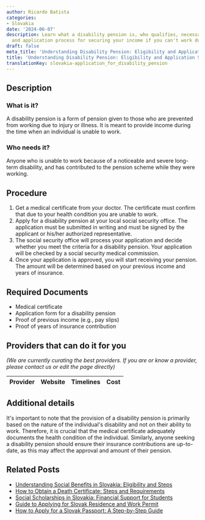 ```yaml
---
author: Ricardo Batista
categories:
- Slovakia
date: '2024-06-07'
description: Learn what a disability pension is, who qualifies, necessary documents,
  and application process for securing your income if you can't work due to disability.
draft: false
meta_title: 'Understanding Disability Pension: Eligibility and Application Steps'
title: 'Understanding Disability Pension: Eligibility and Application Steps'
translationKey: slovakia-application_for_disability_pension
---
```


## Description
### What is it?
A disability pension is a form of pension given to those who are prevented from working due to injury or illness. It is meant to provide income during the time when an individual is unable to work.

### Who needs it?
Anyone who is unable to work because of a noticeable and severe long-term disability, and has contributed to the pension scheme while they were working.

## Procedure
1. Get a medical certificate from your doctor. The certificate must confirm that due to your health condition you are unable to work.
2. Apply for a disability pension at your local social security office. The application must be submitted in writing and must be signed by the applicant or his/her authorized representative.
3. The social security office will process your application and decide whether you meet the criteria for a disability pension. Your application will be checked by a social security medical commission.
4. Once your application is approved, you will start receiving your pension. The amount will be determined based on your previous income and years of insurance.

## Required Documents
- Medical certificate
- Application form for a disability pension
- Proof of previous income (e.g., pay slips)
- Proof of years of insurance contribution

## Providers that can do it for you

_(We are currently curating the best providers. If you are or know a provider, please contact us or edit the page directly)_

| Provider        |     Website     |     Timelines    |       Cost      |
| --------------- | --------------- |  :-------------: | :-------------: |

## Additional details
It's important to note that the provision of a disability pension is primarily based on the nature of the individual's disability and not on their ability to work. Therefore, it is crucial that the medical certificate adequately documents the health condition of the individual. Similarly, anyone seeking a disability pension should ensure their insurance contributions are up-to-date, as this may affect the approval and amount of their pension.


## Related Posts

- [Understanding Social Benefits in Slovakia: Eligibility and Steps](https://tramitit.com/guides/slovakia/application_for_social_benefits/)
- [How to Obtain a Death Certificate: Steps and Requirements](https://tramitit.com/guides/slovakia/issuance_of_death_certificate/)
- [Social Scholarships in Slovakia: Financial Support for Students](https://tramitit.com/guides/slovakia/application_for_social_scholarship/)
- [Guide to Applying for Slovak Residence and Work Permit](https://tramitit.com/guides/slovakia/application_for_residence_with_work_permit/)
- [How to Apply for a Slovak Passport: A Step-by-Step Guide](https://tramitit.com/guides/slovakia/issuance_of_passport/)